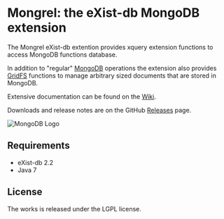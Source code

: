 Mongrel: the eXist-db MongoDB extension
========================================

The Mongrel eXist-db extention provides xquery extension functions to access MongoDB functions database.

In addition to "regular" [MongoDB](https://github.com/dizzzz/Mongrel/wiki/MongoDB) operations the extension also provides [GridFS](https://github.com/dizzzz/Mongrel/wiki/GridFS) functions to manage arbitrary sized documents that are stored in MongoDB.

Extensive documentation can be found on the [Wiki](https://github.com/dizzzz/Mongrel/wiki).

Downloads and release notes are on the GitHub [Releases](https://github.com/dizzzz/Mongrel/releases) page.

![MongoDB Logo](http://www.mongodb.com/sites/mongodb.com/files/media/mongodb-logo-rgb.jpeg)

## Requirements
- eXist-db 2.2
- Java 7

## License

The works is released under the LGPL license.
